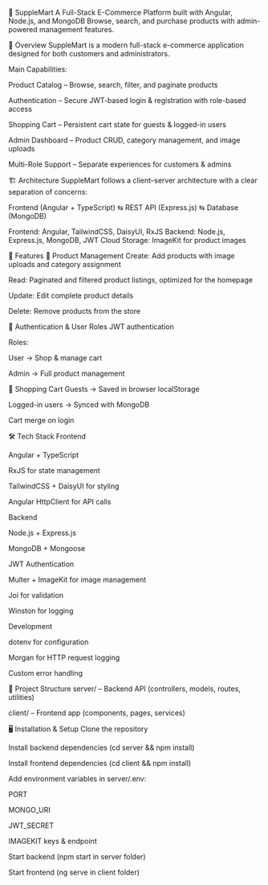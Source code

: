 🛒 SuppleMart
A Full-Stack E-Commerce Platform built with Angular, Node.js, and MongoDB
Browse, search, and purchase products with admin-powered management features.

📖 Overview
SuppleMart is a modern full-stack e-commerce application designed for both customers and administrators.

Main Capabilities:

Product Catalog – Browse, search, filter, and paginate products

Authentication – Secure JWT-based login & registration with role-based access

Shopping Cart – Persistent cart state for guests & logged-in users

Admin Dashboard – Product CRUD, category management, and image uploads

Multi-Role Support – Separate experiences for customers & admins

🏗 Architecture
SuppleMart follows a client–server architecture with a clear separation of concerns:

Frontend (Angular + TypeScript) ⇆ REST API (Express.js) ⇆ Database (MongoDB)

Frontend: Angular, TailwindCSS, DaisyUI, RxJS
Backend: Node.js, Express.js, MongoDB, JWT
Cloud Storage: ImageKit for product images

🚀 Features
🔹 Product Management
Create: Add products with image uploads and category assignment

Read: Paginated and filtered product listings, optimized for the homepage

Update: Edit complete product details

Delete: Remove products from the store

🔹 Authentication & User Roles
JWT authentication

Roles:

User → Shop & manage cart

Admin → Full product management

🔹 Shopping Cart
Guests → Saved in browser localStorage

Logged-in users → Synced with MongoDB

Cart merge on login

🛠 Tech Stack
Frontend

Angular + TypeScript

RxJS for state management

TailwindCSS + DaisyUI for styling

Angular HttpClient for API calls

Backend

Node.js + Express.js

MongoDB + Mongoose

JWT Authentication

Multer + ImageKit for image management

Joi for validation

Winston for logging

Development

dotenv for configuration

Morgan for HTTP request logging

Custom error handling

📂 Project Structure
server/ – Backend API (controllers, models, routes, utilities)

client/ – Frontend app (components, pages, services)

🖥 Installation & Setup
Clone the repository

Install backend dependencies (cd server && npm install)

Install frontend dependencies (cd client && npm install)

Add environment variables in server/.env:

PORT

MONGO_URI

JWT_SECRET

IMAGEKIT keys & endpoint

Start backend (npm start in server folder)

Start frontend (ng serve in client folder)
